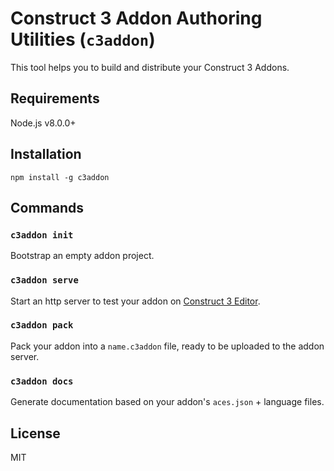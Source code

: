 # Construct 3 Addon Authoring Utilities (`c3addon`)

This tool helps you to build and distribute your Construct 3 Addons.

## Requirements

Node.js v8.0.0+

## Installation

```
npm install -g c3addon
```

## Commands

### `c3addon init`

Bootstrap an empty addon project.

### `c3addon serve`

Start an http server to test your addon on [Construct 3 Editor](https://editor.construct.net/).

### `c3addon pack`

Pack your addon into a `name.c3addon` file, ready to be uploaded to the addon
server.

### `c3addon docs`

Generate documentation based on your addon's `aces.json` + language files.

## License

MIT
